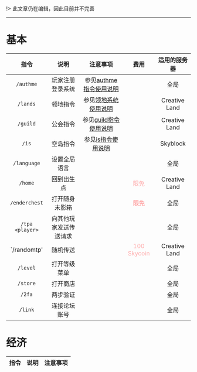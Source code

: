 !> 此文章仍在编辑，因此目前并不完善

---- 
# 基本

| 指令 | 说明 | 注意事项 | 费用 | 适用的服务器 |
| :-: | :-: | :-: | :-: | :-: |
| `/authme` | 玩家注册登录系统 | 参见[authme指令使用说明](https://docs.coldplays.net/#/csje/command/authme) | | 全局 |
|`/lands` | 领地指令 | 参见[领地系统使用说明](https://docs.coldplays.net/#/csje/command/res) | | Creative Land |
| `/guild` | 公会指令 | 参见[guild指令使用说明](https://docs.coldplays.net/#/csje/command/guild) | | Creative Land |
| `/is` | 空岛指令 | 参见[is指令使用说明](https://docs.coldplays.net/#/csje/command/is) | | Skyblock |
| `/language` | 设置全局语言 | | | 全局 |
| `/home` | 回到出生点 | | <font color=FFAAAA>限免</font> | Creative Land |
| `/enderchest` | 打开随身末影箱 | | <font color=FFAAAA>**限免**</font> | 全局 |
| `/tpa <player>` | 向其他玩家发送传送请求 | | | 全局 |
| `/randomtp' | 随机传送 | | <font color=FFAAAA>100 Skycoin</font> | Creative Land |
| `/level` | 打开等级菜单 | | | 全局 |
| `/store` | 打开商店 | | | 全局 |
| `/2fa` | 两步验证 | | | 全局 |
| `/link` | 连接论坛账号 | | | 全局 |

# 经济

| 指令 | 说明 | 注意事项 |
| :-: | :-: | :-: |